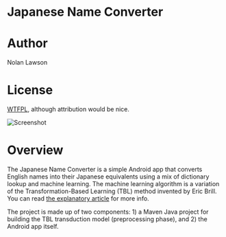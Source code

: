 Japanese Name Converter
=========

Author
======
Nolan Lawson

License
=======
[WTFPL][1], although attribution would be nice.

![Screenshot][2]

Overview
========
The Japanese Name Converter is a simple Android app that converts English names into their Japanese equivalents using a mix of dictionary lookup and machine learning. The machine learning algorithm is a variation of the Transformation-Based Learning (TBL) method invented by Eric Brill.  You can read [the explanatory article][2] for more info.

The project is made up of two components: 1) a Maven Java project for building the TBL transduction model (preprocessing phase), and 2) the Android app itself.

[1]: http://sam.zoy.org/wtfpl/
[2]: http://nolanlawson.com/2011/03/30/jnameconverter/
